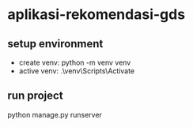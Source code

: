 # aplikasi-rekomendasi-gds

## setup environment
- create venv: python -m venv venv
- active venv: .\venv\Scripts\Activate

## run project
python manage.py runserver
